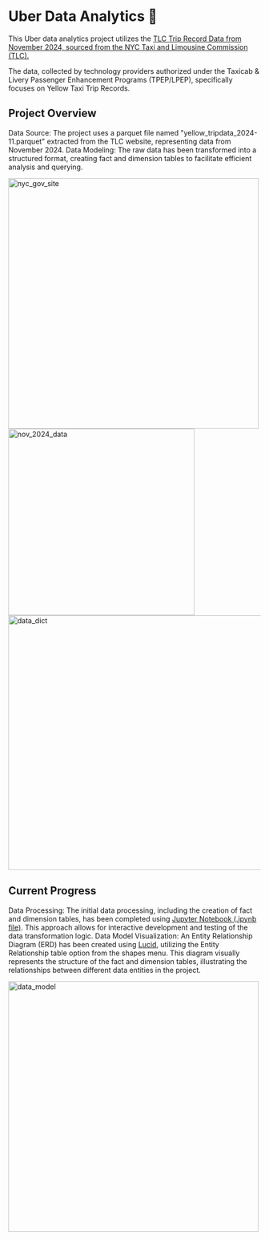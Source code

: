 # Uber Data Analytics 🚗

This Uber data analytics project utilizes the [TLC Trip Record Data from November 2024, 
sourced from the NYC Taxi and Limousine Commission (TLC).](https://www.nyc.gov/site/tlc/about/tlc-trip-record-data.page)


The data, collected by technology providers authorized under the Taxicab & Livery Passenger Enhancement Programs (TPEP/LPEP), 
specifically focuses on Yellow Taxi Trip Records.


## Project Overview
Data Source: The project uses a parquet file named "yellow_tripdata_2024-11.parquet" extracted from the TLC website, representing data from November 2024.
Data Modeling: The raw data has been transformed into a structured format, creating fact and dimension tables to facilitate efficient analysis and querying.

<a href='https://github.com/1adityakadam/uber_data_analytics/blob/main/uber_data_analytics_data_model.png'>
<img width="500" alt="nyc_gov_site" src="https://github.com/user-attachments/assets/0e41f500-4f93-481e-b733-47fa6c4f9f33" /> <img width="372" alt="nov_2024_data" src="https://github.com/user-attachments/assets/20fa737b-3736-4ddb-b11d-2908bbc76e11" /> <img width="508" alt="data_dict" src="https://github.com/user-attachments/assets/f4cf3924-ec11-49e7-9f8e-6ca0f7c9126e" /> </a>


## Current Progress
Data Processing: The initial data processing, including the creation of fact and dimension tables, has been completed using [Jupyter Notebook (.ipynb file)](https://github.com/1adityakadam/uber_data_analytics/blob/a03044ba5f8f059354cf83075d024a32e12409b3/uber_data_analytics.ipynb). This approach allows for interactive development and testing of the data transformation logic.
Data Model Visualization: An Entity Relationship Diagram (ERD) has been created using [Lucid](https://lucid.app/lucidchart/4e1d0ad4-c876-43cc-8d45-90fcbffc2c55/edit?viewport_loc=-865%2C-466%2C3199%2C1828%2C0_0&invitationId=inv_9301afe3-e69f-4b1f-9c47-da0d6d6063d3), utilizing the Entity Relationship table option from the shapes menu. This diagram visually represents the structure of the fact and dimension tables, illustrating the relationships between different data entities in the project.

<img width="500" alt="data_model" src="https://github.com/user-attachments/assets/c6194384-0c3c-4fae-bc48-dc87c6793764"/>


